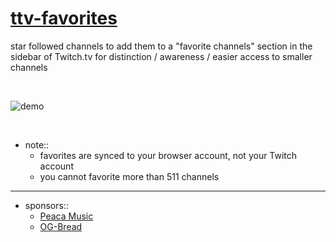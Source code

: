 # [ttv-favorites](https://chrome.google.com/webstore/detail/ttv-favorites/ehbgkeiljpignaickbblnbfkhfeemmme)

star followed channels to add them to a "favorite channels" section in the sidebar of Twitch.tv for distinction / awareness / easier access to smaller channels

<br/>

![demo](./images/demo.gif)

<br/>

- note::
	- favorites are synced to your browser account, not your Twitch account
	- you cannot favorite more than 511 channels

<hr/>

- sponsors::
	- [Peaca Music](https://www.youtube.com/channel/UCclDfum0DF1iyLPc5VBsh6g)
	- [OG-Bread](https://github.com/OG-Bread)
